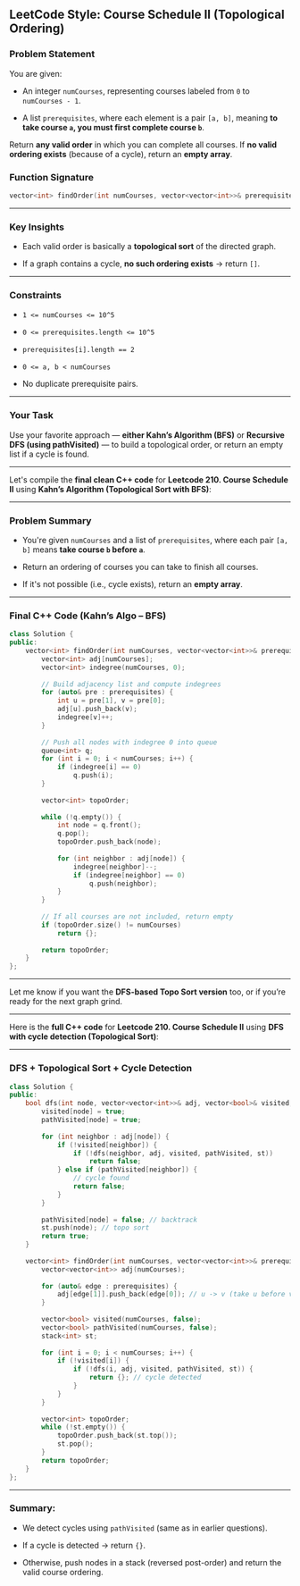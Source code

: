## LeetCode Style: Course Schedule II (Topological Ordering)

### Problem Statement

You are given:

- An integer `numCourses`, representing courses labeled from `0` to `numCourses - 1`.
    
- A list `prerequisites`, where each element is a pair `[a, b]`, meaning **to take course `a`, you must first complete course `b`**.
    

Return **any valid order** in which you can complete all courses. If **no valid ordering exists** (because of a cycle), return an **empty array**.

### Function Signature

```cpp
vector<int> findOrder(int numCourses, vector<vector<int>>& prerequisites);
```

---

### Key Insights

- Each valid order is basically a **topological sort** of the directed graph.
    
- If a graph contains a cycle, **no such ordering exists** → return `[]`.
    

---

### Constraints

- `1 <= numCourses <= 10^5`
    
- `0 <= prerequisites.length <= 10^5`
    
- `prerequisites[i].length == 2`
    
- `0 <= a, b < numCourses`
    
- No duplicate prerequisite pairs.
    

---

### Your Task

Use your favorite approach — **either Kahn’s Algorithm (BFS)** or **Recursive DFS (using pathVisited)** — to build a topological order, or return an empty list if a cycle is found.

---


Let's compile the **final clean C++ code** for **Leetcode 210. Course Schedule II** using **Kahn’s Algorithm (Topological Sort with BFS)**:

---

### Problem Summary

- You're given `numCourses` and a list of `prerequisites`, where each pair `[a, b]` means **take course `b` before `a`**.
    
- Return an ordering of courses you can take to finish all courses.
    
- If it's not possible (i.e., cycle exists), return an **empty array**.
    

---

### Final C++ Code (Kahn’s Algo – BFS)

```cpp
class Solution {
public:
    vector<int> findOrder(int numCourses, vector<vector<int>>& prerequisites) {
        vector<int> adj[numCourses];
        vector<int> indegree(numCourses, 0);
        
        // Build adjacency list and compute indegrees
        for (auto& pre : prerequisites) {
            int u = pre[1], v = pre[0];
            adj[u].push_back(v);
            indegree[v]++;
        }
        
        // Push all nodes with indegree 0 into queue
        queue<int> q;
        for (int i = 0; i < numCourses; i++) {
            if (indegree[i] == 0)
                q.push(i);
        }
        
        vector<int> topoOrder;
        
        while (!q.empty()) {
            int node = q.front();
            q.pop();
            topoOrder.push_back(node);
            
            for (int neighbor : adj[node]) {
                indegree[neighbor]--;
                if (indegree[neighbor] == 0)
                    q.push(neighbor);
            }
        }
        
        // If all courses are not included, return empty
        if (topoOrder.size() != numCourses)
            return {};
        
        return topoOrder;
    }
};
```

---

Let me know if you want the **DFS-based Topo Sort version** too, or if you’re ready for the next graph grind.


---


Here is the **full C++ code** for **Leetcode 210. Course Schedule II** using **DFS with cycle detection (Topological Sort)**:

---

### DFS + Topological Sort + Cycle Detection

```cpp
class Solution {
public:
    bool dfs(int node, vector<vector<int>>& adj, vector<bool>& visited, vector<bool>& pathVisited, stack<int>& st) {
        visited[node] = true;
        pathVisited[node] = true;
        
        for (int neighbor : adj[node]) {
            if (!visited[neighbor]) {
                if (!dfs(neighbor, adj, visited, pathVisited, st))
                    return false;
            } else if (pathVisited[neighbor]) {
                // cycle found
                return false;
            }
        }
        
        pathVisited[node] = false; // backtrack
        st.push(node); // topo sort
        return true;
    }
    
    vector<int> findOrder(int numCourses, vector<vector<int>>& prerequisites) {
        vector<vector<int>> adj(numCourses);
        
        for (auto& edge : prerequisites) {
            adj[edge[1]].push_back(edge[0]); // u -> v (take u before v)
        }
        
        vector<bool> visited(numCourses, false);
        vector<bool> pathVisited(numCourses, false);
        stack<int> st;
        
        for (int i = 0; i < numCourses; i++) {
            if (!visited[i]) {
                if (!dfs(i, adj, visited, pathVisited, st)) {
                    return {}; // cycle detected
                }
            }
        }
        
        vector<int> topoOrder;
        while (!st.empty()) {
            topoOrder.push_back(st.top());
            st.pop();
        }
        return topoOrder;
    }
};
```

---

### Summary:

- We detect cycles using `pathVisited` (same as in earlier questions).
    
- If a cycle is detected → return `{}`.
    
- Otherwise, push nodes in a stack (reversed post-order) and return the valid course ordering.
    
